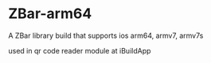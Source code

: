 # ZBar-arm64
A ZBar library build that supports ios arm64, armv7, armv7s

used in qr code reader module at iBuildApp
